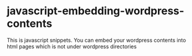 # javascript-embedding-wordpress-contents
This is javascript snippets.
You can embed your wordpress contents into html pages which is not under wordpress directories
